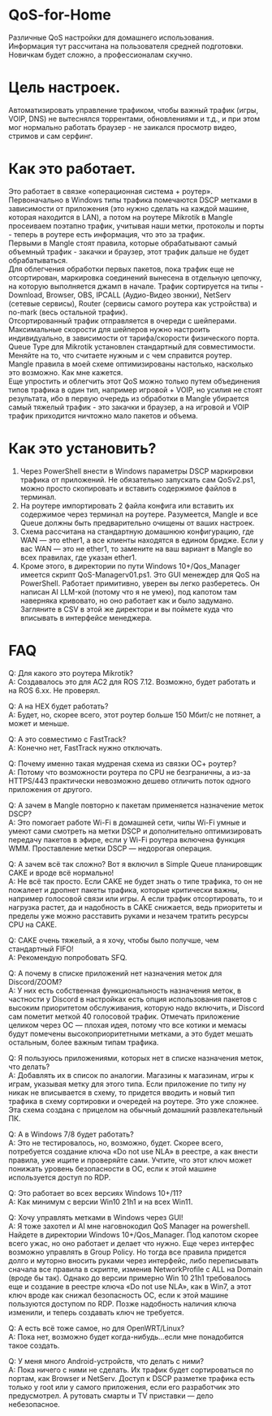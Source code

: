 # QoS-for-Home<br>
Различные QoS настройки для домашнего использования.<br>
Информация тут рассчитана на пользователя средней подготовки.<br>
Новичкам будет сложно, а профессионалам скучно.<br>

# Цель настроек.

Автоматизировать управление трафиком, чтобы важный трафик (игры, VOIP, DNS) не вытеснялся торрентами, обновлениями и т.д., и при этом мог нормально работать браузер - не заикался просмотр видео, стримов и сам серфинг.<br>

# Как это работает.
Это работает в связке «операционная система + роутер».<br>
Первоначально в Windows типы трафика помечаются DSCP метками в зависимости от приложения (это нужно сделать на каждой машине, которая находится в LAN), а потом на роутере Mikrotik в Mangle просеиваем поэтапно трафик, учитывая наши метки, протоколы и порты - теперь в роутере есть информация, что это за трафик.<br>
Первыми в Mangle стоят правила, которые обрабатывают самый объемный трафик - закачки и браузер, этот трафик дальше не будет обрабатываться.<br>
Для облегчения обработки первых пакетов, пока трафик еще не отсортирован, маркировка соединений вынесена в отдельную цепочку, на которую выполняется джамп в начале.
Трафик сортируется на типы - Download, Browser, OBS, IPCALL (Аудио-Видео звонки), NetServ (сетевые сервисы), Router (сервисы самого роутера как устройства) и no-mark (весь остальной трафик).<br>
Отсортированный трафик отправляется в очереди с шейперами.<br>
Максимальные скорости для шейперов нужно настроить индивидуально, в зависимости от тарифа/скорости физического порта.<br>
Queue Type для Mikrotik установлен стандартный для совместимости. Меняйте на то, что считаете нужным и с чем справится роутер.<br>
Mangle правила в моей схеме оптимизированы настолько, насколько это возможно. Как мне кажется.<br>
Еще упростить и облегчить этот QoS можно только путем объединения типов трафика в один тип, например игровой + VOIP, но усилия не стоят результата, ибо в первую очередь из обработки в Mangle убирается самый тяжелый трафик - это закачки и браузер, а на игровой и VOIP трафик приходится ничтожно мало пакетов и объема.<br>

# Как это установить?

1. Через PowerShell внести в Windows параметры DSCP маркировки трафика от приложений. Не обязательно запускать сам QoSv2.ps1, можно просто скопировать и вставить содержимое файлов в терминал.<br>
2. На роутере импортировать 2 файла конфига или вставить их содержимое через терминал на роутере. Разумеется, Mangle и все Queue должны быть предварительно очищены от ваших настроек.<br>
3. Схема рассчитана на стандартную домашнюю конфигурацию, где WAN — это ether1, а все клиенты находятся в едином бридже. Если у вас WAN — это не ether1, то замените на ваш вариант в Mangle во всех правилах, где указан ether1.<br>
4. Кроме этого, в директории по пути Windows 10+/Qos_Manager имеется скрипт QoS-Managerv01.ps1. Это GUI менеждер для QoS на PowerShell. Работает примитивно, уверен вы легко разберетесь. Он написан AI LLM-кой (потому что я не умею), под капотом там наверняка кривовато, но оно работает как и было задумано. Загляните в CSV в этой же директори и вы поймете куда что вписывать в интерфейсе менеджера.<br>

# FAQ

Q: Для какого это роутера Mikrotik?<br>
A: Создавалось это для АС2 для ROS 7.12. Возможно, будет работать и на ROS 6.xx. Не проверял.<br>

Q: А на HEX будет работать?<br>
A: Будет, но, скорее всего, этот роутер больше 150 Мбит/с не потянет, а может и меньше.<br>

Q: А это совместимо с FastTrack?<br>
A: Конечно нет, FastTrack нужно отключать.<br>

Q: Почему именно такая мудреная схема из связки ОС+ роутер?<br>
A: Потому что возможности роутера по CPU не безграничны, а из-за HTTPS/443 практически невозможно дешево отличить поток одного приложения от другого.<br>

Q: А зачем в Mangle повторно к пакетам применяется назначение меток DSCP?<br>
A: Это помогает работе Wi-Fi в домашней сети, чипы Wi-Fi умные и умеют сами смотреть на метки DSCP и дополнительно оптимизировать передачу пакетов в эфире, если у Wi-Fi роутера включена функция WMM. Проставление метки DSCP — недорогая операция.<br>

Q: А зачем всё так сложно? Вот я включил в Simple Queue планировщик CAKE и вроде всё нормально!<br>
A: Не всё так просто. Если CAKE не будет знать о типе трафика, то он не пожалеет и дропнет пакеты трафика, которые критически важны, например голосовой связи или игры. А если трафик отсортировать, то и нагрузка растет, да и надобность в CAKE снижается, ведь приоритеты и пределы уже можно расставить руками и незачем тратить ресурсы CPU на CAKE.<br>

Q: CAKE очень тяжелый, а я хочу, чтобы было получше, чем стандартный FIFO!<br>
A: Рекомендую попробовать SFQ.<br>

Q: А почему в списке приложений нет назначения меток для Discord/ZOOM?<br>
A: У них есть собственная функциональность назначения меток, в частности у Discord в настройках есть опция использования пакетов с высоким приоритетом обслуживания, которую надо включить, и Discord сам пометит меткой 40 голосовой трафик. Отмечать приложение целиком через ОС — плохая идея, потому что все котики и мемасы будут помечены высокоприоритетными метками, а это будет мешать остальным, более важным типам трафика.<br>

Q: Я пользуюсь приложениями, которых нет в списке назначения меток, что делать?<br>
A: Добавлять их в список по аналогии. Магазины к магазинам, игры к играм, указывая метку для этого типа. Если приложение по типу ну никак не вписывается в схему, то придется вводить и новый тип трафика в схему сортировки и очередей на роутере. Это уже сложнее. Эта схема создана с прицелом на обычный домашний развлекательный ПК.<br>

Q: А в Windows 7/8 будет работать?<br>
A: Это не тестировалось, но, возможно, будет. Скорее всего, потребуется создание ключа «Do not use NLA» в реестре, а как внести правила, уже ищите и проверяйте сами. Учтите, что этот ключ может понижать уровень безопасности в ОС, если к этой машине используется доступ по RDP.<br>

Q: Это работает во всех версиях Windows 10+/11?<br>
A: Как минимум с версии Win10 21h1 и на всех Win11.<br>

Q: Хочу управлять метками в Windows через GUI!<br>
A: Я тоже захотел и AI мне наговнокодил QoS Manager на powershell. Найдете в директории Windows 10+/Qos_Manager. Под капотом скорее всего ужас, но оно работает и делает что нужно.
  Еще через интерфес возможно управлять в Group Policy. Но тогда все правила придется долго и муторно вносить руками через интерфейс, либо переписывать сначала все правила в скрипте, изменив NetworkProfile с ALL на Domain (вроде бы так). Однако до версии примерно Win 10 21h1 требовалось еще и создание в реестре ключа «Do not use NLA», как в Win7, а этот ключ вроде как снижал безопасность ОС, если к этой машине пользуются доступом по RDP. Позже надобность наличия ключа изменили, и теперь создавать ключ не требуется.<br>

Q: А есть всё тоже самое, но для OpenWRT/Linux?<br>
A: Пока нет, возможно будет когда-нибудь...если мне понадобится такое создать.<br>

Q: У меня много Android-устройств, что делать с ними?<br>
A: Пока ничего с ними не сделать. Их трафик будет сортироваться по портам, как Browser и NetServ. Доступ к DSCP разметке трафика есть только у root или у самого приложения, если его разработчик это предусмотрел. А рутовать смарты и TV приставки — дело небезопасное. <br>
